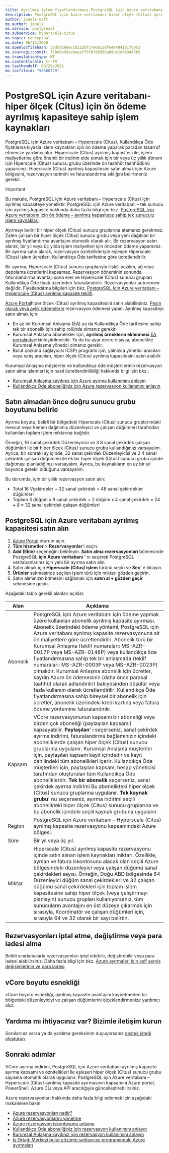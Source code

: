 ```yaml
---
title: Ayrılmış işlem fiyatlandırması-PostgreSQL için Azure veritabanı-hiper ölçek (Citus)
description: PostgreSQL için Azure veritabanı-hiper ölçek (Citus) ayrılmış kapasiteye sahip işlem kaynakları için ön ödeme.
author: jonels-msft
ms.author: jonels
ms.service: postgresql
ms.subservice: hyperscale-citus
ms.topic: conceptual
ms.date: 06/15/2020
ms.openlocfilehash: 35d5d196eccb222bf17e0a129fe4e4041b1f6053
ms.sourcegitcommit: f28ebb95ae9aaaff3f87d8388a09b41e0b3445b5
ms.translationtype: MT
ms.contentlocale: tr-TR
ms.lasthandoff: 03/29/2021
ms.locfileid: "98600729"
---
```

# <a name="prepay-for-azure-database-for-postgresql---hyperscale-citus-compute-resources-with-reserved-capacity"></a>PostgreSQL için Azure veritabanı-hiper ölçek (Citus) için ön ödeme ayrılmış kapasiteye sahip işlem kaynakları

PostgreSQL için Azure veritabanı – Hyperscale (Citus), Kullandıkça Öde fiyatlarına kıyasla işlem kaynakları için ön ödeme yaparak paradan tasarruf etmenize yardımcı olur. Hyperscale (Citus) ayrılmış kapasitesi ile, işlem maliyetlerine göre önemli bir indirim elde etmek için bir veya üç yıllık dönem için Hiperscale (Citus) sunucu grubu üzerinde ön taahhüt taahhüdünü yaparsınız. Hiperscale (Citus) ayrılmış kapasitesini satın almak için Azure bölgesini, rezervasyon terimini ve faturalandırma sıklığını belirtmeniz gerekir.

> [!IMPORTANT]
> Bu makale, PostgreSQL için Azure veritabanı – Hyperscale (Citus) için ayrılmış kapasiteye yöneliktir. PostgreSQL için Azure veritabanı – tek sunucu için ayrılmış kapasite hakkında daha fazla bilgi için bkz. [PostgreSQL Için Azure veritabanı Için ön ödeme – ayrılmış kapasiteye sahip tek sunuculu işlem kaynakları](./concept-reserved-pricing.md).

Ayırmayı belirli bir hiper ölçek (Citus) sunucu gruplarına atamanız gerekmez. Zaten çalışan bir hiper ölçek (Citus) sunucu grubu veya yeni dağıtılan bir ayrılmış fiyatlandırma avantajını otomatik olarak alır. Bir rezervasyon satın alarak, bir yıl veya üç yılda işlem maliyetleri için önceden ödeme yaparsınız. Bir ayırma satın alarak, rezervasyon öznitelikleriyle eşleşen Hiperscale (Citus) işlem ücretleri, Kullandıkça Öde tarifesine göre ücretlendirilir. 

Bir ayırma, Hyperscale (Citus) sunucu gruplarıyla ilişkili yazılım, ağ veya depolama ücretlerini kapsamaz. Rezervasyon döneminin sonunda, faturalandırma avantajı sona erer ve Hiperscale (Citus) sunucu grupları Kullandıkça Öde fiyatı üzerinden faturalandırılır. Rezervasyonlar autorenew değildir. Fiyatlandırma bilgileri için bkz. [PostgreSQL Için Azure veritabanı – Hyperscale (Citus) ayrılmış kapasite teklifi](https://azure.microsoft.com/pricing/details/postgresql/hyperscale-citus/).

[Azure Portal](https://portal.azure.com/)hiper ölçek (Citus) ayrılmış kapasitesini satın alabilirsiniz. [Peşin olarak veya aylık ödemelerle](../cost-management-billing/reservations/prepare-buy-reservation.md) rezervasyon ödemesi yapın. Ayrılmış kapasiteyi satın almak için:

* En az bir Kurumsal Anlaşma (EA) ya da Kullandıkça Öde tarifesine sahip tek bir abonelik için sahip rolünde olmanız gerekir.
* Kurumsal Anlaşma abonelikler için, **ayrılmış örneklerin eklenmesi** [EA portalında](https://ea.azure.com/)etkinleştirilmelidir. Ya da bu ayar devre dışıysa, abonelikte Kurumsal Anlaşma yönetici olmanız gerekir.
* Bulut çözümü sağlayıcısı (CSP) programı için, yalnızca yönetici aracıları veya satış aracıları, hiper ölçek (Citus) ayrılmış kapasitesini satın alabilir.

Kurumsal Anlaşma müşteriler ve kullandıkça öde müşterilerinin rezervasyon satın alma işlemleri için nasıl ücretlendirilildiği hakkında bilgi için bkz.:
- [Kurumsal Anlaşma kaydınız için Azure ayırma kullanımını anlayın](../cost-management-billing/reservations/understand-reserved-instance-usage-ea.md)
- [Kullandıkça Öde aboneliğiniz için Azure rezervasyon kullanımını anlayın](../cost-management-billing/reservations/understand-reserved-instance-usage.md)

## <a name="determine-the-right-server-group-size-before-purchase"></a>Satın almadan önce doğru sunucu grubu boyutunu belirle

Ayırma boyutu, belirli bir bölgedeki Hiperscale (Citus) sunucu gruplarındaki mevcut veya hemen dağıtılmış düzenleyici ve çalışan düğümleri tarafından kullanılan toplam işlem miktarına bağlıdır.

Örneğin, 16 sanal çekirdek Düzenleyicisi ve 3 8 sanal çekirdek çalışan düğümleri ile bir hiper ölçek (Citus) sunucu grubu kullandığınızı varsayalım. Ayrıca, bir sonraki ay içinde, 32 sanal çekirdek Düzenleyicisi ve 2 4 sanal çekirdek çalışan düğümleri ile ek bir hiper ölçek (Citus) sunucu grubu içinde dağıtmayı planladığınızı varsayalım. Ayrıca, bu kaynakların en az bir yıl boyunca gerekli olduğunu varsayalım.

Bu durumda, için bir yıllık rezervasyon satın alın:

* Total 16 Vçekirdeler + 32 sanal çekirdek = 48 sanal çekirdekler düğümleri
* Toplam 3 düğüm x 8 sanal çekirdek + 2 düğüm x 4 sanal çekirdek = 24 + 8 = 32 sanal çekirdek çalışan düğümleri

## <a name="buy-azure-database-for-postgresql-reserved-capacity"></a>PostgreSQL için Azure veritabanı ayrılmış kapasitesi satın alın

1. [Azure Portal](https://portal.azure.com/) oturum açın.
1. **Tüm hizmetler** > **Rezervasyonlar**’ı seçin.
1. **Add (Ekle)** seçeneğini belirleyin. **Satın alma rezervasyonları** bölmesinde PostgreSQL **için Azure veritabanı** ' nı seçerek PostgreSQL veritabanlarınız için yeni bir ayırma satın alın.
1. Satın almak için **Hiperscale (Citus) işlem** türünü seçin ve **Seç**' e tıklayın.
1. **Ürünler** sekmesinde seçilen işlem türü için miktarı gözden geçirin.
1. Satın alımınızın bitmesini sağlamak için **satın al + gözden geçir** sekmesine geçin.

Aşağıdaki tablo gerekli alanları açıklar.

| Alan        | Açıklama                                                                                                                                                                                                                                                                                                                                                                                                                                                                                                                                                                                                                                                                                                                                                                                                                                                        |
|--------------|--------------------------------------------------------------------------------------------------------------------------------------------------------------------------------------------------------------------------------------------------------------------------------------------------------------------------------------------------------------------------------------------------------------------------------------------------------------------------------------------------------------------------------------------------------------------------------------------------------------------------------------------------------------------------------------------------------------------------------------------------------------------------------------------------------------------------------------------------------------------|
| Abonelik | PostgreSQL için Azure veritabanı için ödeme yapmak üzere kullanılan abonelik ayrılmış kapasite ayırması. Abonelik üzerindeki ödeme yöntemi, PostgreSQL için Azure veritabanı ayrılmış kapasite rezervasyonuna ait ön maliyetlere göre ücretlendirilir. Abonelik türü bir Kurumsal Anlaşma (teklif numaraları: MS-AZR-0017P veya MS-AZR-0148P) veya kullandıkça öde fiyatlandırmasına sahip tek bir anlaşmada (teklif numaraları: MS-AZR-0003P veya MS-AZR-0023P) olmalıdır. Kurumsal Anlaşma abonelik için ücretler, kaydın Azure ön ödemesinin (daha önce parasal taahhüt olarak adlandırılır) bakiyesinden düşülür veya fazla kullanım olarak ücretlendirilir. Kullandıkça Öde fiyatlandırmasına sahip bireysel bir abonelik için ücretler, abonelik üzerindeki kredi kartına veya fatura ödeme yöntemine faturalandırılır.                                                                                  |
| Kapsam        | VCore rezervasyonunun kapsamı bir aboneliği veya birden çok aboneliği (paylaşılan kapsamı) kapsayabilir. **Paylaşılan**' i seçerseniz, sanal çekirdek ayırma indirimi, faturalandırma bağlamınızın içindeki aboneliklerde çalışan hiper ölçek (Citus) sunucu gruplarına uygulanır. Kurumsal Anlaşma müşteriler için, paylaşılan kapsam kayıt içindedir ve kayıt dahilindeki tüm abonelikleri içerir. Kullandıkça Öde müşterileri için, paylaşılan kapsam, hesap yöneticisi tarafından oluşturulan tüm Kullandıkça Öde aboneliklerdir. **Tek bir abonelik** seçerseniz, sanal çekirdek ayırma indirimi Bu abonelikteki hiper ölçek (Citus) sunucu gruplarına uygulanır. **Tek kaynak grubu**' nu seçerseniz, ayırma indirimi seçili abonelikteki hiper ölçek (Citus) sunucu gruplarına ve bu abonelik içindeki seçili kaynak grubuna uygulanır. |
| Region       | PostgreSQL için Azure veritabanı – Hyperscale (Citus) ayrılmış kapasite rezervasyonu kapsamındaki Azure bölgesi.                                                                                                                                                                                                                                                                                                                                                                                                                                                                                                                                                                                                                                                                                                                                           |
| Süre         | Bir yıl veya üç yıl.                                                                                                                                                                                                                                                                                                                                                                                                                                                                                                                                                                                                                                                                                                                                                                                                                                           |
| Miktar     | Hiperscale (Citus) ayrılmış kapasite rezervasyonu içinde satın alınan işlem kaynakları miktarı. Özellikle, ayrılan ve fatura iskontosunu alacak olan seçili Azure bölgesindeki düzenleyici veya çalışan düğümü sanal çekirdekleri sayısı. Örneğin, Doğu ABD bölgesinde 64 Düzenleyici düğüm sanal çekirdekleri ve 32 çalışan düğümü sanal çekirdekleri için toplam işlem kapasitesine sahip hiper ölçek (veya çalıştırmayı planlayın) sunucu grupları kullanıyorsanız, tüm sunucuların avantajını en üst düzeye çıkarmak için sırasıyla, Koordinatör ve çalışan düğümleri için, sırasıyla 64 ve 32 olarak bir sayı belirtin.                                                                                                                                                                                                                                                     |



## <a name="cancel-exchange-or-refund-reservations"></a>Rezervasyonları iptal etme, değiştirme veya para iadesi alma

Belirli sınırlamalarla rezervasyonları iptal edebilir, değiştirebilir veya para iadesi alabilirsiniz. Daha fazla bilgi için bkz. [Azure ayırmaları Için self servis değişimlerinin ve para iadesi](../cost-management-billing/reservations/exchange-and-refund-azure-reservations.md).

## <a name="vcore-size-flexibility"></a>vCore boyutu esnekliği

vCore boyutu esnekliği, ayrılmış kapasite avantajını kaybetmeden bir bölgedeki düzenleyiciyi ve çalışan düğümlerini ölçeklendirmenize yardımcı olur.

## <a name="need-help-contact-us"></a>Yardıma mı ihtiyacınız var? Bizimle iletişim kurun

Sorularınız varsa ya da yardıma gereksinim duyuyorsanız [destek isteği oluşturun](https://portal.azure.com/#blade/Microsoft_Azure_Support/HelpAndSupportBlade/newsupportrequest).

## <a name="next-steps"></a>Sonraki adımlar

VCore ayırma indirimi, PostgreSQL için Azure veritabanı ayrılmış kapasite ayırma kapsamı ve öznitelikleri ile eşleşen hiper ölçek (Citus) sunucu grubu sayısına otomatik olarak uygulanır. PostgreSQL için Azure veritabanı – Hyperscale (Citus) ayrılmış kapasite ayırmasının kapsamını Azure portal, PowerShell, Azure CLı veya API aracılığıyla güncelleştirebilirsiniz.

Azure rezervasyonları hakkında daha fazla bilgi edinmek için aşağıdaki makalelere bakın:

* [Azure rezervasyonları nedir?](../cost-management-billing/reservations/save-compute-costs-reservations.md)
* [Azure rezervasyonlarını yönetme](../cost-management-billing/reservations/manage-reserved-vm-instance.md)
* [Azure rezervasyon iskontosunu anlama](../cost-management-billing/reservations/understand-reservation-charges.md)
* [Kullandıkça Öde aboneliğiniz için rezervasyon kullanımını anlayın](../cost-management-billing/reservations/understand-reservation-charges-postgresql.md)
* [Kurumsal Anlaşma kaydınız için rezervasyon kullanımını anlayın](../cost-management-billing/reservations/understand-reserved-instance-usage-ea.md)
* [Iş Ortağı Merkezi bulut çözümü sağlayıcısı programındaki Azure ayırmaları](/partner-center/azure-reservations)